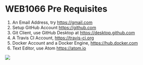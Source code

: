 # WEB1066 Pre Requisites 

1. An Email Address, try https://gmail.com
1. Setup GitHub Account https://github.com
1. Git Client, use GitHub Desktop at https://desktop.github.com
1. A Travis CI Account, https://travis-ci.org
1. Docker Account and a Docker Engine, https://hub.docker.com
1. Text Editor, use Atom https://atom.io

![](https://octodex.github.com/images/welcometocat.png)
